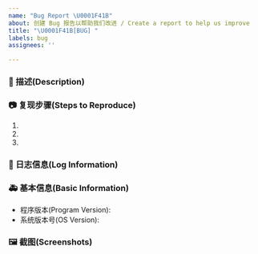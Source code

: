 ```yaml
---
name: "Bug Report \U0001F41B"
about: 创建 Bug 报告以帮助我们改进 / Create a report to help us improve
title: "\U0001F41B[BUG] "
labels: bug
assignees: ''

---
```


<!--
发布前请先尝试在 Issues 内搜索一下你的问题是否已经被提出过，
详细地描述 bug，让大家都能理解，请一定确定你所要发布的内容是一个 Bug，如果不确定请发 Question
别忘了填写标题，标题要简短的描述问题
Before posting, please try searching in Issues to see if your question has already been asked,
Describe the bug in detail so that everyone can understand it
Don't forget to fill in the title, which should briefly describe the problem
-->

### 🐛 描述(Description)
<!--
详细的描述该问题
Describe the problem in detail
-->


### 📷 复现步骤(Steps to Reproduce)

<!--
清晰描述复现步骤，让别人也能看到问题
确保上述步骤尽可能能够在大多数设备上 100% 复现，以便定位问题原因
Clearly describe the reproduction steps so that others can see the problem
Ensure that the above steps can be reproduced 100% on most devices as far as possible in order to locate the cause of the problem
-->
1.
2.
3.

### 📄 日志信息(Log Information)
<!--

```
你的日志内容
Your log content
```

-->

### 🚑 基本信息(Basic Information)

- 程序版本(Program Version):
- 系统版本号(OS Version): <!-- example Windows 10.19042.844(see winver) / macOS Monterey 12 / Ubuntu 20.04.2 LTS -->

### 🖼 截图(Screenshots)

<!--
截图可以贴在这里
Screenshots can be posted here
-->
